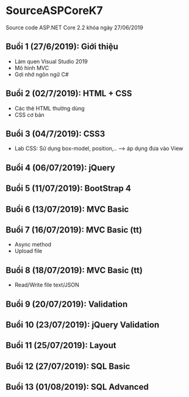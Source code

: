 ﻿# SourceASPCoreK7
Source code ASP.NET Core 2.2 khóa ngày 27/06/2019

## Buổi 1 (27/6/2019): Giới thiệu
* Làm quen Visual Studio 2019
* Mô hình MVC
* Gợi nhớ ngôn ngữ C#

## Buổi 2 (02/7/2019): HTML + CSS
* Các thẻ HTML thường dùng
* CSS cơ bản

## Buổi 3 (04/7/2019): CSS3
* Lab CSS: Sử dụng box-model, position,.. --> áp dụng đưa vào View

## Buổi 4 (06/07/2019): jQuery

## Buổi 5 (11/07/2019): BootStrap 4

## Buổi 6 (13/07/2019): MVC Basic

## Buổi 7 (16/07/2019): MVC Basic (tt)
* Async method
* Upload file

## Buổi 8 (18/07/2019): MVC Basic (tt)
* Read/Write file text/JSON

## Buổi 9 (20/07/2019): Validation

## Buổi 10 (23/07/2019): jQuery Validation

## Buổi 11 (25/07/2019): Layout

## Buổi 12 (27/07/2019): SQL Basic

## Buổi 13 (01/08/2019): SQL Advanced
